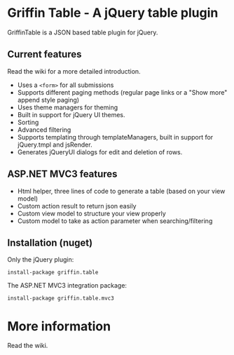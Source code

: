 Griffin Table - A jQuery table plugin
=====================================

GriffinTable is a JSON based table plugin for jQuery. 

Current features
----------------

Read the wiki for a more detailed introduction.

* Uses a `<form>` for all submissions
* Supports different paging methods (regular page links or a "Show more" append style paging)
* Uses theme managers for theming
* Built in support for jQuery UI themes.
* Sorting
* Advanced filtering
* Supports templating through templateManagers, built in support for jQuery.tmpl and jsRender.
* Generates jQueryUI dialogs for edit and deletion of rows.

ASP.NET MVC3 features
---------------------

* Html helper, three lines of code to generate a table (based on your view model)
* Custom action result to return json easily
* Custom view model to structure your view properly
* Custom model to take as action parameter when searching/filtering

Installation (nuget)
--------------------

Only the jQuery plugin:

    install-package griffin.table
	
The ASP.NET MVC3 integration package:

	install-package griffin.table.mvc3

More information
=================

Read the wiki.